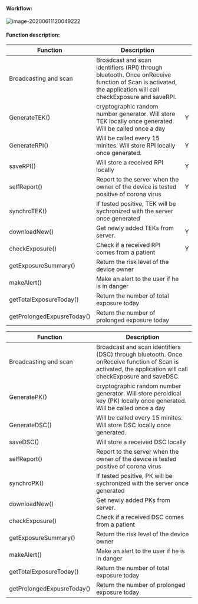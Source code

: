 

#### Workflow:

![image-20200611120049222](C:\Users\zxu\AppData\Roaming\Typora\typora-user-images\image-20200611120049222.png)

#### Function description:

| Function                   | Description                                                  |      |
| -------------------------- | ------------------------------------------------------------ | ---- |
| Broadcasting and scan      | Broadcast and scan identifiers (RPI) through bluetooth. Once onReceive function of Scan is activated, the application will call checkExposure and saveRPI. |      |
| GenerateTEK()              | cryptographic random number generator. Will store TEK locally once generated. Will be called once a day | Y    |
| GenerateRPI()              | Will be called every 15 minites. Will store RPI locally once generated. | Y    |
| saveRPI()                  | Will store a received RPI locally                            | Y    |
| selfReport()               | Report to the server when the owner of the device is tested positive of corona virus | Y    |
| synchroTEK()               | If tested positive, TEK will be sychronized with the server once generated |      |
| downloadNew()              | Get newly added TEKs from server.                            | Y    |
| checkExposure()            | Check if a received RPI comes from a patient                 | Y    |
| getExposureSummary()       | Return the risk level of the device owner                    |      |
| makeAlert()                | Make an alert to the user if he is in danger                 |      |
| getTotalExposureToday()    | Return the number of total exposure today                    |      |
| getProlongedExpusreToday() | Return the number of prolonged exposure today                |      |



| Function                   | Description                                                  |
| -------------------------- | ------------------------------------------------------------ |
| Broadcasting and scan      | Broadcast and scan identifiers (DSC) through bluetooth. Once onReceive function of Scan is activated, the application will call checkExposure and saveDSC. |
| GeneratePK()               | cryptographic random number generator. Will store peroidical key (PK) locally once generated. Will be called once a day |
| GenerateDSC()              | Will be called every 15 minites. Will store DSC locally once generated. |
| saveDSC()                  | Will store a received DSC locally                            |
| selfReport()               | Report to the server when the owner of the device is tested positive of corona virus |
| synchroPK()                | If tested positive, PK will be sychronized with the server once generated |
| downloadNew()              | Get newly added PKs from server.                             |
| checkExposure()            | Check if a received DSC comes from a patient                 |
| getExposureSummary()       | Return the risk level of the device owner                    |
| makeAlert()                | Make an alert to the user if he is in danger                 |
| getTotalExposureToday()    | Return the number of total exposure today                    |
| getProlongedExpusreToday() | Return the number of prolonged exposure today                |